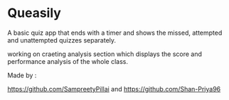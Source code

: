 # Queasily
A basic quiz app that ends with a timer and shows the missed, attempted and unattempted quizzes separately.

working on craeting analysis section which displays the score and performance analysis of the whole class.

Made by :

https://github.com/SampreetyPillai and
https://github.com/Shan-Priya96
